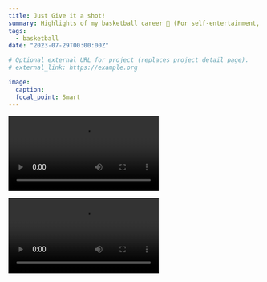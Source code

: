 ```yaml
---
title: Just Give it a shot!
summary: Highlights of my basketball career 🤣 (For self-entertainment, please don't criticize me haha)
tags:
  - basketball
date: "2023-07-29T00:00:00Z"

# Optional external URL for project (replaces project detail page).
# external_link: https://example.org

image:
  caption: 
  focal_point: Smart
---
```


![mp4](./b0.mp4)

![mp4](./b1.mp4)